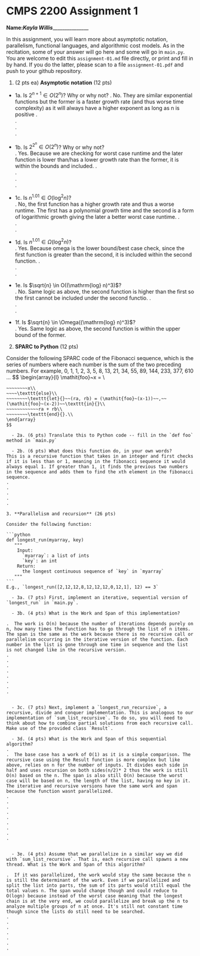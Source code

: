 

# CMPS 2200 Assignment 1

**Name:**_____Kayla Willis____________________


In this assignment, you will learn more about asymptotic notation, parallelism, functional languages, and algorithmic cost models. As in the recitation, some of your answer will go here and some will go in `main.py`. You are welcome to edit this `assignment-01.md` file directly, or print and fill in by hand. If you do the latter, please scan to a file `assignment-01.pdf` and push to your github repository. 
  
  

1. (2 pts ea) **Asymptotic notation** (12 pts)

  - 1a. Is $2^{n+1} \in O(2^n)$? Why or why not? 
.  No. They are similar exponential functions but the former is a faster growth rate (and thus worse time complexity) as it will always have a higher exponent as long as n is positive
.  
.  
.  
. 
  - 1b. Is $2^{2^n} \in O(2^n)$? Why or why not?     
.  Yes. Because we are checking for worst case runtime and the later function is lower than/has a lower growth rate than the former, it is within the bounds and included.
.  
.  
.  
.  
  - 1c. Is $n^{1.01} \in O(\mathrm{log}^2 n)$?    
.  No, the first function has a higher growth rate and thus a worse runtime. The first has a polynomial growth time and the second is a form of logarithmic growth giving the later a better worst case runtime.
.  
.  
.  

  - 1d. Is $n^{1.01} \in \Omega(\mathrm{log}^2 n)$?  
.  Yes. Because omega is the lower bound/best case check, since the first function is greater than the second, it is included within the second function.
.  
.  
.  
  - 1e. Is $\sqrt{n} \in O((\mathrm{log} n)^3)$?  
.  No. Same logic as above, the second function is higher than the first so the first cannot be included under the second functio.
.  
.  
.  
  - 1f. Is $\sqrt{n} \in \Omega((\mathrm{log} n)^3)$?  
.  Yes. Same logic as above, the second function is within the upper bound of the former.


2. **SPARC to Python** (12 pts)

Consider the following SPARC code of the Fibonacci sequence, which is the series of numbers where each number is the sum of the two preceding numbers. For example, 0, 1, 1, 2, 3, 5, 8, 13, 21, 34, 55, 89, 144, 233, 377, 610 ... 
$$
\begin{array}{l}
\mathit{foo}~x =   \\
~~~~\texttt{if}{}~~x \le 1~~\texttt{then}{}\\
~~~~~~~~x\\   
~~~~\texttt{else}\\
~~~~~~~~\texttt{let}{}~~(ra, rb) = (\mathit{foo}~(x-1))~~,~~(\mathit{foo}~(x-2))~~\texttt{in}{}\\  
~~~~~~~~~~~~ra + rb\\  
~~~~~~~~\texttt{end}{}.\\
\end{array}
$$ 

  - 2a. (6 pts) Translate this to Python code -- fill in the `def foo` method in `main.py`  

  - 2b. (6 pts) What does this function do, in your own words?  
This is a recursive function that takes in an integer and first checks if it is less than or 1, meaning in the fibonacci sequence it would always equal 1. If greater than 1, it finds the previous two numbers in the sequence and adds them to find the xth element in the fibonacci sequence.  
.  
.  
.  
.  
.  

3. **Parallelism and recursion** (26 pts)

Consider the following function:  

```python
def longest_run(myarray, key)
   """
    Input:
      `myarray`: a list of ints
      `key`: an int
    Return:
      the longest continuous sequence of `key` in `myarray`
   """
```
E.g., `longest_run([2,12,12,8,12,12,12,0,12,1], 12) == 3`  
 
  - 3a. (7 pts) First, implement an iterative, sequential version of `longest_run` in `main.py`.  

  - 3b. (4 pts) What is the Work and Span of this implementation?  

.  The work is O(n) because the number of iterations depends purely on n, how many times the function has to go through the list of n items. The span is the same as the work because there is no recursive call or parallelism occurring in the iterative version of the function. Each number in the list is gone through one time in sequence and the list is not changed like in the recursive version.
.  
.  
.  
.  
.  
.  
.  
.  


  - 3c. (7 pts) Next, implement a `longest_run_recursive`, a recursive, divide and conquer implementation. This is analogous to our implementation of `sum_list_recursive`. To do so, you will need to think about how to combine partial solutions from each recursive call. Make use of the provided class `Result`.   

  - 3d. (4 pts) What is the Work and Span of this sequential algorithm?  
.  
.  The base case has a work of O(1) as it is a simple comparison. The recursive case using the Result function is more complex but like above, relies on n for the number of inputs. It divides each side in half and uses recursion on both sides(n/2)* 2 thus the work is still O(n) based on the n. The span is also still O(n) because the worst case will be based on n, the length of the list, having no key in it. The iterative and recursive versions have the same work and span because the function wasnt parallelized.
.  
.  
.  
.  
.  
.  
.  
.  
.  


  - 3e. (4 pts) Assume that we parallelize in a similar way we did with `sum_list_recursive`. That is, each recursive call spawns a new thread. What is the Work and Span of this algorithm?  

.  If it was parallelized, the work would stay the same because the n is still the determinant of the work. Even if we parallelized and split the list into parts, the sum of its parts would still equal the total values n. The span would change though and could reduce to O(logn) because instead of the worst case meaning that the longest chain is at the very end, we could parallelize and break up the n to analyze multiple groups of n at once. It's still not constant time though since the lists do still need to be searched.
.  
.  
.  
.  
.  
.  
.  